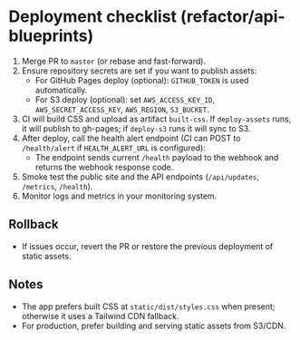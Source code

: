 Deployment checklist (refactor/api-blueprints)
=============================================

1. Merge PR to `master` (or rebase and fast-forward).
2. Ensure repository secrets are set if you want to publish assets:
   - For GitHub Pages deploy (optional): `GITHUB_TOKEN` is used automatically.
   - For S3 deploy (optional): set `AWS_ACCESS_KEY_ID`, `AWS_SECRET_ACCESS_KEY`, `AWS_REGION`, `S3_BUCKET`.
3. CI will build CSS and upload as artifact `built-css`. If `deploy-assets` runs, it will publish to gh-pages; if `deploy-s3` runs it will sync to S3.
4. After deploy, call the health alert endpoint (CI can POST to `/health/alert` if `HEALTH_ALERT_URL` is configured):
   - The endpoint sends current `/health` payload to the webhook and returns the webhook response code.
5. Smoke test the public site and the API endpoints (`/api/updates`, `/metrics`, `/health`).
6. Monitor logs and metrics in your monitoring system.

Rollback
--------
- If issues occur, revert the PR or restore the previous deployment of static assets.

Notes
-----
- The app prefers built CSS at `static/dist/styles.css` when present; otherwise it uses a Tailwind CDN fallback.
- For production, prefer building and serving static assets from S3/CDN.
